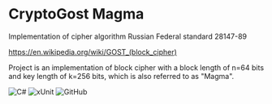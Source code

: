 # CryptoGost Magma
Implementation of cipher algorithm Russian Federal standard 28147-89

https://en.wikipedia.org/wiki/GOST_(block_cipher)

Project is an implementation of block cipher with a block length of n=64 bits and key length of k=256 bits, which is also
referred to as "Magma".

![C#](https://img.shields.io/badge/c%23-%23121011.svg?color=blue&style=for-the-badge&logo=c-sharp&logoColor=white)
![xUnit](https://img.shields.io/badge/xUnit-%23121011.svg?style=for-the-badge&color=lightgray&style=for-the-badge&logo=xunit&logoColor=black)
![GitHub](https://img.shields.io/badge/github-%23121011.svg?style=for-the-badge&logo=github&logoColor=white)
